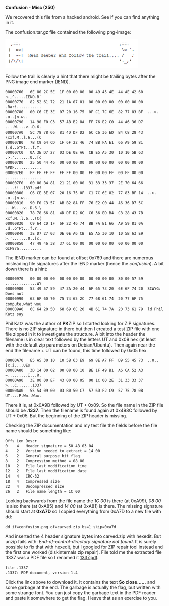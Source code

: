 **Confusion - Misc (250)**

We recovered this file from a hacked android. See if you can find
anything in it.

The confusion.tar.gz file contained the following png-image:

![Head deeper and follow the trail...](confusion.png)

Follow the trail is clearly a hint that there might be trailing bytes
after the PNG image end marker (IEND). 

	00000760   6E 80 2C 5E  1F 00 00 00  00 49 45 4E  44 AE 42 60  n.,^.....IEND.B`
	00000770   82 52 61 72  21 1A 07 01  00 00 00 00  00 00 00 00  .Rar!...........
	00000780   00 C6 CE 3E  07 20 16 75  0F C1 7C 6E  82 77 83 BF  ...>. .u..|n.w..
	00000790   14 90 F0 C3  57 AB B2 8A  FF 76 E2 C0  44 A6 36 D7  ....W....v..D.6.
	000007A0   5C 78 78 66  81 4D DF D2  6C C6 36 ED  B4 C8 28 43  \xxf.M..l.6...(C
	000007B0   7B C9 64 CD  1F 6F 22 46  74 BB FA E1  66 A9 59 81  {.d..o"Ft...f.Y.
	000007C0   0A 3E D7 27  03 DE 0E A6  CB E5 A5 30  10 10 5B 63  .>.'.......0..[c
	000007D0   25 50 44 46  00 00 00 00  00 00 00 00  00 00 00 00  %PDF............
	000007E0   FF FF FF FF  FF FF 00 00  FF 00 00 FF  00 FF 00 00  ................
	000007F0   00 00 B4 81  21 21 00 00  31 33 33 37  2E 70 64 66  ....!!..1337.pdf
	00000800   C6 CE 3E 07  20 16 75 0F  C1 7C 6E 82  77 83 BF 14  ..>. .u..|n.w...
	00000810   90 F0 C3 57  AB B2 8A FF  76 E2 C0 44  A6 36 D7 5C  ...W....v..D.6.\
	00000820   78 78 66 81  4D DF D2 6C  C6 36 ED B4  C8 28 43 7B  xxf.M..l.6...(C{
	00000830   C9 64 CD 1F  6F 22 46 74  BB FA E1 66  A9 59 81 0A  .d..o"Ft...f.Y..
	00000840   3E D7 27 03  DE 0E A6 CB  E5 A5 30 10  10 5B 63 E9  >.'.......0..[c.
	00000850   47 49 46 38  37 61 00 00  00 00 00 00  00 00 00 00  GIF87a..........

The IEND marker can be found at offset 0x769 and there are numerous misleading
file signatures after the IEND marker (hence the *confusion*). A bit down
there is a hint:

	00000970   00 00 00 00  00 00 00 00  00 00 00 00  80 00 57 59  ..............WY
	00000980   53 49 57 59  47 3A 20 44  6F 65 73 20  6E 6F 74 20  SIWYG: Does not
	00000990   63 6F 6D 70  75 74 65 2C  77 68 61 74  20 77 6F 75  compute,what wou
	000009A0   6C 64 20 50  68 69 6C 20  4B 61 74 7A  20 73 61 79  ld Phil Katz say

Phil Katz was the author of **PK**ZIP so I started looking for ZIP signatures.
There is no ZIP signature in there but then I created a test ZIP file with one file
zipped in it to investigate the structure. A bit into the header the filename is in
clear text followed by the letters UT and 0x09 hex (at least with the default zip 
parameters on Debian/Ubuntu). Then again near the end the filename + UT can be found,
this time followed by 0x05 hex.

	00000A70   E5 A5 30 10  10 5B 63 E9  69 8E A7 FF  D9 55 45 73  ..0..[c.i....UEs
	00000A80   3D 14 00 02  00 08 00 10  BE 1F 49 B1  A6 CA 52 A3  =.........I...R.
	00000A90   3E 00 00 EF  43 00 00 05  00 1C 00 2E  31 33 33 37  >...C.......1337
	00000AA0   55 54 09 00  03 B0 50 C7  57 6D F2 C9  57 75 78 0B  UT....P.Wm..Wux.
	
There it is, at 0x0A9B followed by UT + 0x09. So the file
name in the ZIP file should be **.1337**. Then the filename is
found again at 0x498C followed by UT + 0x05. But the
beginning of the ZIP header is missing.

Checking the ZIP documentation and my test file the fields
before the file name should be something like:

	Offs Len Descr
	0    4   Header signature = 50 4B 03 04
	4    2   Version needed to extract = 14 00
	6    2   General purpose bit flag
	8    2   Compression method = 08 00
	10   2   File last modification time
	12   2   File last modification date
	14   4   CRC-32
	18   4   Compressed size
	22   4   Uncompressed size
	26   2   File name length = 1C 00

Looking backwards from the file name the *1C 00* is there (at 0xA99),
*08 00* is also there (at 0xA85) and *14 00* (at 0xA81) is there. The
missing signature should start at **0xA7D** so I copied everything
from 0xA7D to a new file with dd:

	dd if=confusion.png of=carved.zip bs=1 skip=0xa7d

And inserted the 4 header signature bytes into carved.zip with hexedit.
But unzip fails with: *End-of-central-directory signature not found*.
It is surely possible to fix that with hexedit, but I googled
for ZIP repair tool instead and the first one worked (diskinternals
zip repair). File told me the extracted file .1337 was a PDF
file so I renamed it [1337.pdf](1337.pdf).

	file .1337
	.1337: PDF document, version 1.4

Click the link above to download it. It contains the text
**So close......** and some garbage at the end. The garbage
is actually the flag, but written with some strange font.
You can just copy the garbage text in the PDF reader and
paste it somewhere to get the flag. I leave that as an
exercise to you.
